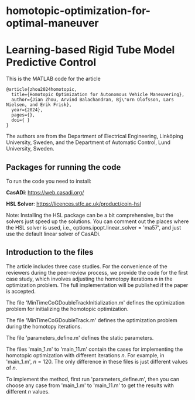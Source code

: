 # homotopic-optimization-for-optimal-maneuver

# Learning-based Rigid Tube Model Predictive Control
This is the MATLAB code for the article
```
@article{zhou2024homotopic,
  title={Homotopic Optimization for Autonomous Vehicle Maneuvering},
  author={Jian Zhou, Arvind Balachandran, Bj\"orn Olofsson, Lars Nielsen, and Erik Frisk},
  year={2024},
  pages={},
  doi={ }
} 
```

The authors are from the Department of Electrical Engineering, Linköping University, Sweden, and the Department of Automatic Control, Lund University, Sweden.
## Packages for running the code
To run the code you need to install:

**CasADi**: https://web.casadi.org/

**HSL Solver**: https://licences.stfc.ac.uk/product/coin-hsl

Note: Installing the HSL package can be a bit comprehensive, but the solvers just speed up the solutions. You can comment out the places where the HSL solver is used, i.e., options.ipopt.linear_solver = 'ma57', and just use the default linear solver of CasADi.

## Introduction to the files
The article includes three case studies. For the convenience of the reviewers during the peer-review process, we provide the code for the first case study, which involves adjusting the homotopy iterations $n$ in the optimization problem. The full implementation will be published if the paper is accepted.

The file 'MinTimeCoGDoubleTrackInitialization.m' defines the optimization problem for initializing the homotopic optimization.

The file 'MinTimeCoGDoubleTrack.m' defines the optimization problem during the homotopy iterations.

The file 'parameters_define.m' defines the static parameters.

The files 'main_1.m' to 'main_11.m' contain the cases for implementing the homotopic optimization with different iterations $n$. For example, in 'main_1.m', $n=120$. The only difference in these files is just different values of $n$.

To implement the method, first run 'parameters_define.m', then you can choose any case from 'main_1.m' to 'main_11.m' to get the results with different $n$ values.




